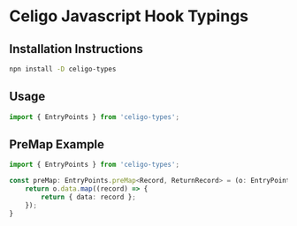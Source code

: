 # Celigo Javascript Hook Typings

## Installation Instructions
```bash
npn install -D celigo-types
```

## Usage
```typescript
import { EntryPoints } from 'celigo-types';
```

## PreMap Example
```typescript
import { EntryPoints } from 'celigo-types';

const preMap: EntryPoints.preMap<Record, ReturnRecord> = (o: EntryPoints.PreMap.options<Record>): EntryPoints.PreMap.response<ReturnRecord> => {
    return o.data.map((record) => {
        return { data: record };
    });
}
```
